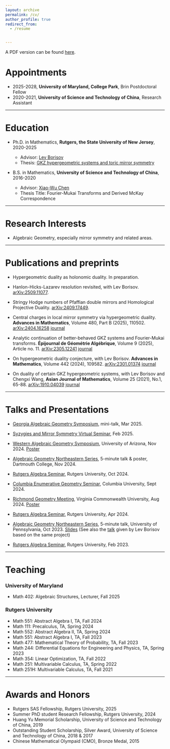 ```yaml
---
layout: archive
permalink: /cv/
author_profile: true
redirect_from:
  - /resume


---
```




A PDF version can be found [here](https://zengruihan.github.io/files/cv.pdf).



# Appointments

- 2025-2028, **University of Maryland, College Park**, Brin Postdoctoral Fellow
- 2020-2021, **University of Science and Technology of China**, Research Assistant

------------------------------------------------


# Education
- Ph.D. in Mathematics, **Rutgers, the State University of New Jersey**, 2020-2025
   - Advisor: [Lev Borisov](https://sites.math.rutgers.edu/~borisov/)
   - Thesis: [GKZ hypergeometric systems and toric mirror symmetry](https://zengruihan.github.io/files/thesis.pdf)

- B.S. in Mathematics, **University of Science and Technology of China**, 2016-2020
  - Advisor: [Xiao-Wu Chen](http://home.ustc.edu.cn/~xwchen/)
  - Thesis Title: Fourier-Mukai Transforms and Derived McKay Correspondence
  
------------------------------------------------

# Research Interests

- Algebraic Geometry, especially mirror symmetry and related areas.

------------------------------------------------

# Publications and preprints

- Hypergeometric duality as holonomic duality. In preparation.

- Hanlon-Hicks-Lazarev resolution revisited, with Lev Borisov. [arXiv:2509.11077](https://arxiv.org/abs/2509.11077).

- Stringy Hodge numbers of Pfaffian double mirrors and Homological Projective Duality. [arXiv:2409.17449](https://arxiv.org/abs/2409.17449).

- Central charges in local mirror symmetry via hypergeometric duality. **Advances in Mathematics**, Volume 480, Part B (2025), 110502. [arXiv:2404.16258](https://arxiv.org/abs/2404.16258) [journal](https://www.sciencedirect.com/science/article/pii/S0001870825004001)

- Analytic continuation of better-behaved GKZ systems and Fourier-Mukai transforms. **Épijournal de Géométrie Algébrique**, Volume 9 (2025), Article no. 11. [arXiv:2305.12241](https://arxiv.org/abs/2305.12241) [journal](https://doi.org/10.46298/epiga.2024.11695)

- On hypergeometric duality conjecture, with Lev Borisov. **Advances in Mathematics**, Volume 442 (2024), 109582. [arXiv:2301.01374](https://arxiv.org/abs/2301.01374) [journal](https://www.sciencedirect.com/science/article/pii/S0001870824000975)

- On duality of certain GKZ hypergeometric systems, with Lev Borisov and Chengxi Wang, **Asian Journal of Mathematics**, Volume 25 (2021), No.1, 65-88. [arXiv:1910.04039](https://arxiv.org/abs/1910.04039) [journal](https://www.intlpress.com/site/pub/pages/journals/items/ajm/content/vols/0025/0001/a005/index.php)



------------------------------------------------

# Talks and Presentations

- [Georgia Algebraic Geometry Symposium](https://sites.google.com/view/gags2025), mini-talk, Mar 2025.

- [Syzygies and Mirror Symmetry Virtual Seminar](https://sites.google.com/umn.edu/smsseminar?usp=sharing), Feb 2025.

- [Western Algebraic Geometry Symposium](https://sites.google.com/a/wagsymposium.org/current/ua-fall-2024?authuser=0), University of Arizona, Nov 2024. [Poster](https://zengruihan.github.io/files/poster_arizona.pdf)

- [Algebraic Geometry Northeastern Series](https://sites.google.com/site/agneshomepage/dartmouth-2024?authuser=0), 5-minute talk & poster, Dartmouth College, Nov 2024. 

- [Rutgers Algebra Seminar](https://sites.math.rutgers.edu/~weibel/algebra.seminar.html), Rutgers University, Oct 2024.

- [Columbia Enumerative Geometry Seminar](https://www.math.columbia.edu/~ccliu/Seminars/EG_F24.html), Columbia University, Sept 2024.

- [Richmond Geometry Meeting](https://math.vcu.edu/rgm/), Virginia Commonwealth University, Aug 2024. [Poster](https://zengruihan.github.io/files/poster_virginia.pdf)

- [Rutgers Algebra Seminar](https://sites.math.rutgers.edu/~weibel/algebra.seminar.html), Rutgers University, Apr 2024.

- [Algebraic Geometry Northeastern Series](https://sites.google.com/site/agneshomepage/upenn-2023?authuser=0), 5-minute talk, University of Pennsylvania, Oct 2023. [Slides](https://zengruihan.github.io/files/GKZ.pdf) (See also the [talk](https://www.youtube.com/watch?v=3hhRGgBJdZU&t=15s) given by Lev Borisov based on the same project)

- [Rutgers Algebra Seminar](https://sites.math.rutgers.edu/~weibel/algebra.seminar.html), Rutgers University, Feb 2023.

------------------------------------------------

# Teaching

### University of Maryland

- Math 402: Algebraic Structures, Lecturer, Fall 2025

### Rutgers University

- Math 551: Abstract Algebra I, TA, Fall 2024
- Math 111: Precalculus, TA, Spring 2024
- Math 552: Abstract Algebra II, TA, Spring 2024
- Math 551: Abstract Algebra I, TA, Fall 2023
- Math 477: Mathematical Theory of Probability, TA, Fall 2023
- Math 244: Differential Equations for Engineering and Physics, TA, Spring 2023
- Math 354: Linear Optimization, TA, Fall 2022
- Math 251: Multivariable Calculus, TA, Spring 2022
- Math 251H: Multivariable Calculus, TA, Fall 2021

------------------------------------------------

# Awards and Honors

- Rutgers SAS Fellowship, Rutgers University, 2025
- Summer PhD student Research Fellowship, Rutgers University, 2024
- Huang Yu Memorial Scholarship, University of Science and Technology of China, 2019
- Outstanding Student Scholarship, Silver Award, University of Science and Technology of China, 2018 & 2017
- Chinese Mathematical Olympaid (CMO), Bronze Medal, 2015
